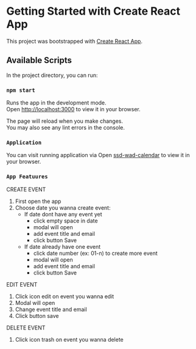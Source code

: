 # Getting Started with Create React App

This project was bootstrapped with [Create React App](https://github.com/facebook/create-react-app).

## Available Scripts

In the project directory, you can run:

### `npm start`

Runs the app in the development mode.\
Open [http://localhost:3000](http://localhost:3000) to view it in your browser.

The page will reload when you make changes.\
You may also see any lint errors in the console.

### `Application`

You can visit running application via
Open [ssd-wad-calendar](https://ssd-wad-calendar-gw3ahkets-jantoandriano.vercel.app) to view it in your browser.


### `App Featuures`

CREATE EVENT 
1. First open the app
2. Choose date you wanna create event:
    * If date dont have any event yet
        * click empty space in date
        * modal will open
        * add event title and email
        * click button Save
    * If date already have one event
        * click date number (ex: 01-n) to create more event
        * modal will open
        * add event title and email
        * click button Save

EDIT EVENT
1. Click icon edit on event you wanna edit
2. Modal will open
3. Change event title and email
4. Click button save

DELETE EVENT
1. Click icon trash on event you wanna delete
